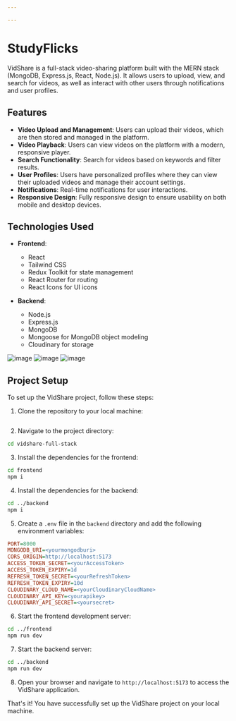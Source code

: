 ```yaml
---

---
```


# StudyFlicks

VidShare is a full-stack video-sharing platform built with the MERN stack (MongoDB, Express.js, React, Node.js). It allows users to upload, view, and search for videos, as well as interact with other users through notifications and user profiles.

## Features

- **Video Upload and Management**: Users can upload their videos, which are then stored and managed in the platform.
- **Video Playback**: Users can view videos on the platform with a modern, responsive player.
- **Search Functionality**: Search for videos based on keywords and filter results.
- **User Profiles**: Users have personalized profiles where they can view their uploaded videos and manage their account settings.
- **Notifications**: Real-time notifications for user interactions.
- **Responsive Design**: Fully responsive design to ensure usability on both mobile and desktop devices.

## Technologies Used

- **Frontend**:
   - React
   - Tailwind CSS
   - Redux Toolkit for state management
   - React Router for routing
   - React Icons for UI icons

- **Backend**:
   - Node.js
   - Express.js
   - MongoDB
   - Mongoose for MongoDB object modeling
   - Cloudinary for storage


![image](https://github.com/user-attachments/assets/25a96172-de72-4cbd-bbe1-4716b1715f94)
![image](https://github.com/user-attachments/assets/d5f19b11-7906-4d6e-8b4b-b0605efac14b)
![image](https://github.com/user-attachments/assets/9eb48e91-fc76-483d-90e8-d6dee09596d6)


## Project Setup

To set up the VidShare project, follow these steps:

1. Clone the repository to your local machine:

```lisp {"id":"01J4GXKG9WPC5P7TYBTAX2C4DK"}

```

2. Navigate to the project directory:

```sh {"id":"01J4GXKG9WPC5P7TYBTCEV1GXE"}
cd vidshare-full-stack
```

3. Install the dependencies for the frontend:

```sh {"id":"01J4GXKG9WPC5P7TYBTG40NTYX"}
cd frontend
npm i
```

4. Install the dependencies for the backend:

```sh {"id":"01J4GXKG9WPC5P7TYBTKMEMB9N"}
cd ../backend
npm i
```

5. Create a `.env` file in the `backend` directory and add the following environment variables:

```ini {"id":"01J4GXKG9WPC5P7TYBTMWPJAV1"}
PORT=8000
MONGODB_URI=<yourmongodburi>
CORS_ORIGIN=http://localhost:5173
ACCESS_TOKEN_SECRET=<yourAccessToken>
ACCESS_TOKEN_EXPIRY=1d
REFRESH_TOKEN_SECRET=<yourRefreshToken>
REFRESH_TOKEN_EXPIRY=10d
CLOUDINARY_CLOUD_NAME=<yourCloudinaryCloudName>
CLOUDINARY_API_KEY=<yourapikey>
CLOUDINARY_API_SECRET=<yoursecret>
```

6. Start the frontend development server:

```sh {"id":"01J4GXKG9WPC5P7TYBTRW5S1TP"}
cd ../frontend
npm run dev
```

7. Start the backend server:

```sh {"id":"01J4GXKG9WPC5P7TYBTVFYVBFY"}
cd ../backend
npm run dev
```

8. Open your browser and navigate to `http://localhost:5173` to access the VidShare application.

That's it! You have successfully set up the VidShare project on your local machine.
